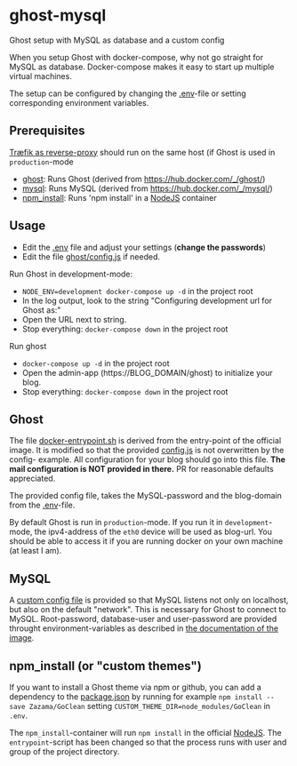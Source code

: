 # ghost-mysql

Ghost setup with MySQL as database and a custom config

When you setup Ghost with docker-compose, why not go straight for MySQL as
database. Docker-compose makes it easy to start up multiple virtual machines.

The setup can be configured by changing the [.env](.env)-file or setting 
corresponding environment variables.

## Prerequisites

[Træfik as reverse-proxy](https://github.com/docker-compose-examples/reverse-proxy)
should run on the same host (if Ghost is used in `production`-mode

* [ghost](ghost/): Runs Ghost (derived from https://hub.docker.com/_/ghost/)
* [mysql](mysql/): Runs MySQL (derived from https://hub.docker.com/_/mysql/)
* [npm_install](npm_install/): Runs 'npm install' in a [NodeJS](https://hub.docker.com/_/node/) container

## Usage

* Edit the [.env](.env) file and adjust your settings (**change the passwords**)
* Edit the file [ghost/config.js](ghost/config.js) if needed.

Run Ghost in development-mode: 

* `NODE_ENV=development docker-compose up -d` in the project root
* In the log output, look to the string "Configuring development url for Ghost as:"
* Open the URL next to string.
* Stop everything: `docker-compose down` in the project root

Run ghost

* `docker-compose up -d`  in the project root
* Open the admin-app (https://BLOG_DOMAIN/ghost) to initialize your blog. 
* Stop everything: `docker-compose down` in the project root
 
## Ghost

The file [docker-entrypoint.sh](ghost/docker-entrypoint.sh) is derived 
from the entry-point of the official image. It is modified so that the 
provided [config.js](ghost/config.js) is not overwritten by the config-
example. All configuration for your blog should go into this file.
**The mail configuration is NOT provided in there.** PR for reasonable
defaults appreciated.

The provided config file, takes the MySQL-password and the blog-domain
from the [.env](.env)-file.

By default Ghost is run in `production`-mode. If you run it in 
`development`-mode, the ipv4-address of the `eth0` device will be 
used as blog-url. You should be able to access it if you are running
docker on your own machine (at least I am).

 
## MySQL

A [custom config file](mysql/my.cnf) is provided so that MySQL listens
not only on localhost, but also on the default "network". This is 
necessary for Ghost to connect to MySQL. Root-password, database-user
and user-password are provided throught environment-variables as 
described in [the documentation of the image](https://hub.docker.com/_/mysql/). 

## npm_install (or "custom themes")

If you want to install a Ghost theme via npm or github, you can add
a dependency to the [package.json](package.json) by running for example
`npm install --save Zazama/GoClean` setting 
`CUSTOM_THEME_DIR=node_modules/GoClean` in `.env`.

The `npm_install`-container will run `npm install` in the official
[NodeJS](https://hub.docker.com/_/node). The `entrypoint`-script has
been changed so that the process runs with user and group of the project 
directory.

